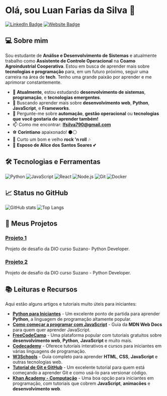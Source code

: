 # Olá, sou Luan Farias da Silva 👋

[![LinkedIn Badge](https://img.shields.io/badge/LinkedIn-Luan%20Farias-blue?style=flat&logo=linkedin)](https://www.linkedin.com/in/luan-farias-da-silva-9342b6357/)
[![Website Badge](https://img.shields.io/badge/Website-Em%20Breve-green?style=flat&logo=google-chrome)](#)

## 💻 Sobre mim

Sou estudante de **Análise e Desenvolvimento de Sistemas** e atualmente trabalho como **Assistente de Controle Operacional** na **Coamo Agroindustrial Cooperativa**. Estou em busca de aprender mais sobre **tecnologias e programação** para, em um futuro próximo, seguir uma carreira na área de **tech**. Tenho uma grande paixão por aprender e me aprimorar constantemente.

- 🔭 **Atualmente**, estou estudando **desenvolvimento de sistemas**, **programação**, e **tecnologias emergentes**.
- 🌱 Buscando aprender mais sobre **desenvolvimento web**, **Python**, **JavaScript**, e **Frameworks**.
- 💬 Pergunte-me sobre **automação**, **gestão operacional** ou **tecnologias que você gostaria de aprender também!**
- 📫 Como me encontrar: **lfsilva790@gmail.com**
- ⚽ **Corintiano** apaixonado! ⚫⚪
- 🎸 Curto um bom e velho **rock 'n roll** 🎶
- 💍 **Esposo de Alice dos Santos Soares** 💕

## 🛠️ Tecnologias e Ferramentas

![Python](https://img.shields.io/badge/Python-3776AB?style=flat&logo=python&logoColor=white)
![JavaScript](https://img.shields.io/badge/JavaScript-F7DF1E?style=flat&logo=javascript&logoColor=black)
![React](https://img.shields.io/badge/React-61DAFB?style=flat&logo=react&logoColor=black)
![Node.js](https://img.shields.io/badge/Node.js-339933?style=flat&logo=node.js&logoColor=white)
![Git](https://img.shields.io/badge/Git-F05032?style=flat&logo=git&logoColor=white)
![Docker](https://img.shields.io/badge/Docker-2496ED?style=flat&logo=docker&logoColor=white)

## 📈 Status no GitHub

![GitHub stats](https://github-readme-stats.vercel.app/api?username=lfsilva9&show_icons=true&hide_title=true&count_private=true&hide=prs&theme=radical)
![Top Langs](https://github-readme-stats.vercel.app/api/top-langs/?username=lfsilva9&layout=compact&langs_count=6&theme=radical)

## 🎯 Meus Projetos

### [Projeto 1](https://github.com/lfsilva9/dio-lab-open-source)
Projeto de desafio da DIO curso Suzano- Python Developer.

### [Projeto 2](https://github.com/lfsilva9/sistema-bancario/blob/main/banco.v1.py)
Projeto de desafio da DIO curso Suzano - Python Developer.

## 📚 Leituras e Recursos
Aqui estão alguns artigos e tutoriais muito úteis para iniciantes:

- [**Python para Iniciantes**](https://www.python.org/about/gettingstarted/) - Um excelente ponto de partida para aprender **Python**, a linguagem de programação altamente popular.
- [**Como começar a programar com JavaScript**](https://developer.mozilla.org/pt-BR/docs/Web/JavaScript/Guide/Introduction) - Guia da **MDN Web Docs** para quem quer aprender JavaScript.
- [**FreeCodeCamp**](https://www.freecodecamp.org/) - Uma plataforma popular com tutoriais gratuitos sobre **desenvolvimento web**, **Python**, **JavaScript** e muito mais.
- [**Codecademy**](https://www.codecademy.com/) - Oferece tutoriais interativos e cursos para iniciantes em várias linguagens de programação.
- [**W3Schools**](https://www.w3schools.com/) - Guia completo para aprender **HTML**, **CSS**, **JavaScript** e outras tecnologias web.
- [**Tutorial de Git e GitHub**](https://www.atlassian.com/git/tutorials) - Um excelente tutorial para quem está começando a aprender Git e como usá-lo para versionar código.
- [**Khan Academy - Computação**](https://www.khanacademy.org/computing/computer-programming) - Uma boa opção para iniciantes em programação, com tutoriais que cobrem **JavaScript**, **animacões** e **desenvolvimento web**.
